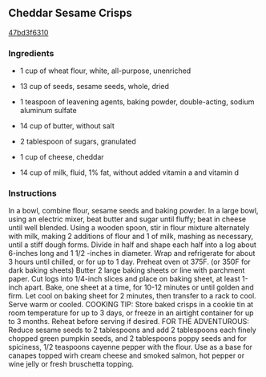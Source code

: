 ## Cheddar Sesame Crisps

[47bd3f6310](http://www.food.com/recipe/cheddar-sesame-crisps-442504)

### Ingredients

 - 1 cup of wheat flour, white, all-purpose, unenriched

 - 13 cup of seeds, sesame seeds, whole, dried

 - 1 teaspoon of leavening agents, baking powder, double-acting, sodium aluminum sulfate

 - 14 cup of butter, without salt

 - 2 tablespoon of sugars, granulated

 - 1 cup of cheese, cheddar

 - 14 cup of milk, fluid, 1% fat, without added vitamin a and vitamin d

### Instructions

In a bowl, combine flour, sesame seeds and baking powder. In a large bowl, using an electric mixer, beat butter and sugar until fluffy; beat in cheese until well blended. Using a wooden spoon, stir in flour mixture alternately with milk, making 2 additions of flour and 1 of milk, mashing as necessary, until a stiff dough forms. Divide in half and shape each half into a log about 6-inches long and 1 1/2 -inches in diameter. Wrap and refrigerate for about 3 hours until chilled, or for up to 1 day. Preheat oven ot 375F. (or 350F for dark baking sheets) Butter 2 large baking sheets or line with parchment paper. Cut logs into 1/4-inch slices and place on baking sheet, at least 1-inch apart. Bake, one sheet at a time, for 10-12 minutes or until golden and firm. Let cool on baking sheet for 2 minutes, then transfer to a rack to cool. Serve warm or cooled. COOKING TIP: Store baked crisps in a cookie tin at room temperature for up to 3 days, or freeze in an airtight container for up to 3 months. Reheat before serving if desired. FOR THE ADVENTUROUS: Reduce sesame seeds to 2 tablespoons and add 2 tablespoons each finely chopped green pumpkin seeds, and 2 tablespoons poppy seeds and for spiciness, 1/2 teaspoons cayenne pepper with the flour. Use as a base for canapes topped wirh cream cheese and smoked salmon, hot pepper or wine jelly or fresh bruschetta topping.